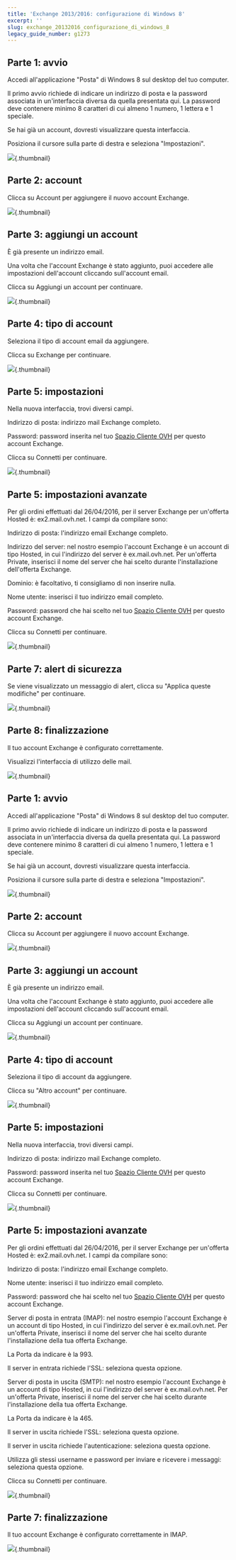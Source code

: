 ```yaml
---
title: 'Exchange 2013/2016: configurazione di Windows 8'
excerpt: ''
slug: exchange_20132016_configurazione_di_windows_8
legacy_guide_number: g1273
---
```



## Parte 1: avvio
Accedi all'applicazione "Posta" di Windows 8 sul desktop del tuo computer.

Il primo avvio richiede di indicare un indirizzo di posta e la password associata in un'interfaccia diversa da quella presentata qui.
La password deve contenere minimo 8 caratteri di cui almeno 1 numero, 1 lettera e 1 speciale.


Se hai già un account, dovresti visualizzare questa interfaccia.

Posiziona il cursore sulla parte di destra e seleziona "Impostazioni".

![](images/img_1107.jpg){.thumbnail}


## Parte 2: account
Clicca su Account per aggiungere il nuovo account Exchange.

![](images/img_1108.jpg){.thumbnail}


## Parte 3: aggiungi un account
È già presente un indirizzo email.

Una volta che l'account Exchange è stato aggiunto, puoi accedere alle impostazioni dell'account cliccando sull'account email.

Clicca su Aggiungi un account per continuare.

![](images/img_1109.jpg){.thumbnail}


## Parte 4: tipo di account
Seleziona il tipo di account email da aggiungere.

Clicca su Exchange per continuare.

![](images/img_1110.jpg){.thumbnail}


## Parte 5: impostazioni
Nella nuova interfaccia, trovi diversi campi.

Indirizzo di posta: indirizzo mail Exchange completo.

Password: password inserita nel tuo [Spazio Cliente OVH]((https://www.ovh.com/auth/?action=gotomanager&from=https://www.ovh.it/&ovhSubsidiary=it)) per questo account Exchange.

Clicca su Connetti per continuare.

![](images/img_1111.jpg){.thumbnail}


## Parte 5: impostazioni avanzate
Per gli ordini effettuati dal 26/04/2016, per il server Exchange per un'offerta Hosted è: ex2.mail.ovh.net.
I campi da compilare sono:

Indirizzo di posta: l'indirizzo email Exchange completo.

Indirizzo del server: nel nostro esempio l'account Exchange è un account di tipo Hosted, in cui l'indirizzo del server è ex.mail.ovh.net.
Per un'offerta Private, inserisci il nome del server che hai scelto durante l'installazione dell'offerta Exchange.

Dominio: è facoltativo, ti consigliamo di non inserire nulla.

Nome utente: inserisci il tuo indirizzo email completo.

Password: password che hai scelto nel tuo [Spazio Cliente OVH]((https://www.ovh.com/auth/?action=gotomanager&from=https://www.ovh.it/&ovhSubsidiary=it)) per questo account Exchange.

Clicca su Connetti per continuare.

![](images/img_1112.jpg){.thumbnail}


## Parte 7: alert di sicurezza
Se viene visualizzato un messaggio di alert, clicca su "Applica queste modifiche" per continuare.

![](images/img_1113.jpg){.thumbnail}


## Parte 8: finalizzazione
Il tuo account Exchange è configurato correttamente. 

Visualizzi l'interfaccia di utilizzo delle mail.

![](images/img_1114.jpg){.thumbnail}


## Parte 1: avvio
Accedi all'applicazione "Posta" di Windows 8 sul desktop del tuo computer.

Il primo avvio richiede di indicare un indirizzo di posta e la password associata in un'interfaccia diversa da quella presentata qui.
La password deve contenere minimo 8 caratteri di cui almeno 1 numero, 1 lettera e 1 speciale.


Se hai già un account, dovresti visualizzare questa interfaccia.

Posiziona il cursore sulla parte di destra e seleziona "Impostazioni".

![](images/img_1115.jpg){.thumbnail}


## Parte 2: account
Clicca su Account per aggiungere il nuovo account Exchange.

![](images/img_1116.jpg){.thumbnail}


## Parte 3: aggiungi un account
È già presente un indirizzo email.

Una volta che l'account Exchange è stato aggiunto, puoi accedere alle impostazioni dell'account cliccando sull'account email.

Clicca su Aggiungi un account per continuare.

![](images/img_1117.jpg){.thumbnail}


## Parte 4: tipo di account
Seleziona il tipo di account da aggiungere.

Clicca su "Altro account" per continuare.

![](images/img_1118.jpg){.thumbnail}


## Parte 5: impostazioni
Nella nuova interfaccia, trovi diversi campi.

Indirizzo di posta: indirizzo mail Exchange completo.

Password: password inserita nel tuo [Spazio Cliente OVH]((https://www.ovh.com/auth/?action=gotomanager&from=https://www.ovh.it/&ovhSubsidiary=it)) per questo account Exchange.

Clicca su Connetti per continuare.

![](images/img_1119.jpg){.thumbnail}


## Parte 5: impostazioni avanzate
Per gli ordini effettuati dal 26/04/2016, per il server Exchange per un'offerta Hosted è: ex2.mail.ovh.net.
I campi da compilare sono:

Indirizzo di posta: l'indirizzo email Exchange completo.

Nome utente: inserisci il tuo indirizzo email completo.


Password: password che hai scelto nel tuo [Spazio Cliente OVH]((https://www.ovh.com/auth/?action=gotomanager&from=https://www.ovh.it/&ovhSubsidiary=it)) per questo account Exchange.

Server di posta in entrata (IMAP):  nel nostro esempio l'account Exchange è un account di tipo Hosted, in cui l'indirizzo del server è ex.mail.ovh.net.
Per un'offerta Private, inserisci il nome del server che hai scelto durante l'installazione della tua offerta Exchange.

La Porta da indicare è la 993.

Il server in entrata richiede l'SSL: seleziona questa opzione.

Server di posta in uscita (SMTP): nel nostro esempio l'account Exchange è un account di tipo Hosted, in cui l'indirizzo del server è ex.mail.ovh.net.
Per un'offerta Private, inserisci il nome del server che hai scelto durante l'installazione della tua offerta Exchange.

La Porta da indicare è la 465.

Il server in uscita richiede l'SSL: seleziona questa opzione.

Il server in uscita richiede l'autenticazione: seleziona questa opzione.

Utilizza gli stessi username e password per inviare e ricevere i messaggi: seleziona questa opzione.


Clicca su Connetti per continuare.

![](images/img_1120.jpg){.thumbnail}


## Parte 7: finalizzazione
Il tuo account Exchange è configurato correttamente in IMAP.

![](images/img_1121.jpg){.thumbnail}

